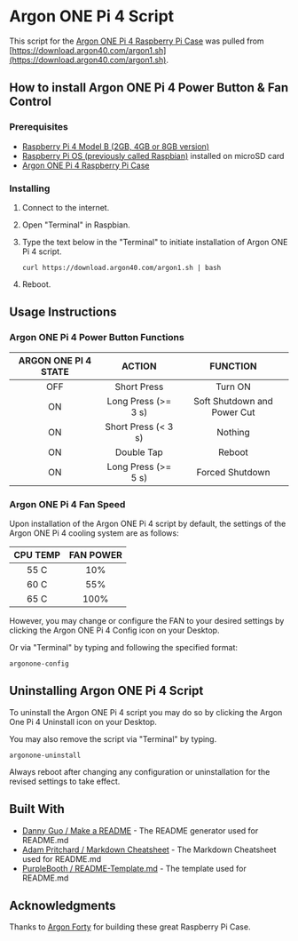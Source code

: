 # Argon ONE Pi 4 Script

This script for the [Argon ONE Pi 4 Raspberry Pi Case](https://www.argon40.com/argon-one-raspberry-pi-4-case.html "Argon ONE Pi 4 Raspberry Pi Case") was pulled from [https://download.argon40.com/argon1.sh](https://download.argon40.com/argon1.sh).

## How to install Argon ONE Pi 4 Power Button & Fan Control

### Prerequisites

* [Raspberry Pi 4 Model B (2GB, 4GB or 8GB version)](https://www.raspberrypi.org/products/raspberry-pi-4-model-b/ "Raspberry Pi 4 Model B")
* [Raspberry Pi OS (previously called Raspbian)](https://www.raspberrypi.org/downloads/ "Raspberry Pi OS") installed on microSD card
* [Argon ONE Pi 4 Raspberry Pi Case](https://www.argon40.com/argon-one-raspberry-pi-4-case.html "Argon ONE Pi 4 Raspberry Pi Case")

### Installing

1. Connect to the internet.
2. Open "Terminal" in Raspbian.
3. Type the text below in the "Terminal" to initiate installation of Argon ONE Pi 4 script.

   ```
   curl https://download.argon40.com/argon1.sh | bash
   ```

4. Reboot.

## Usage Instructions

### Argon ONE Pi 4 Power Button Functions

ARGON ONE PI 4 STATE | ACTION | FUNCTION
:------------------: | :----: | :------:
OFF | Short Press | Turn ON
ON | Long Press (>= 3 s) | Soft Shutdown and Power Cut
ON | Short Press (< 3 s) | Nothing
ON | Double Tap | Reboot
ON | Long Press (>= 5 s) | Forced Shutdown

### Argon ONE Pi 4 Fan Speed
Upon installation of the Argon ONE Pi 4 script by default, the settings of the Argon ONE Pi 4 cooling system are as follows:

CPU TEMP | FAN POWER
:------: | :-------:
55 C | 10%
60 C | 55%
65 C | 100%

However, you may change or configure the FAN to your desired settings by clicking the Argon ONE Pi 4 Config icon on your Desktop.

Or via "Terminal" by typing and following the specified format:

```
argonone-config
```

## Uninstalling Argon ONE Pi 4 Script

To uninstall the Argon ONE Pi 4 script you may do so by clicking the Argon One Pi 4 Uninstall icon on your Desktop.

You may also remove the script via "Terminal" by typing.
```
argonone-uninstall
```

Always reboot after changing any configuration or uninstallation for the revised settings to take effect. 

## Built With

* [Danny Guo / Make a README](https://www.makeareadme.com/ "Make a README") - The README generator used for README.md
* [Adam Pritchard / Markdown Cheatsheet](https://github.com/adam-p/markdown-here/wiki/Markdown-Cheatsheet "Markdown Cheatsheet") - The Markdown Cheatsheet used for README.md
* [PurpleBooth / README-Template.md](https://gist.github.com/PurpleBooth/109311bb0361f32d87a2 "PurpleBooth / README-Template.md") - The template used for README.md

## Acknowledgments

Thanks to [Argon Forty](https://www.argon40.com/) for building these great Raspberry Pi Case.
